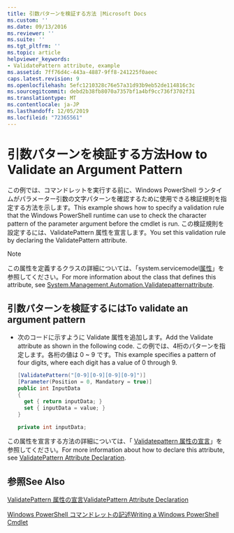 ```yaml
---
title: 引数パターンを検証する方法 |Microsoft Docs
ms.custom: ''
ms.date: 09/13/2016
ms.reviewer: ''
ms.suite: ''
ms.tgt_pltfrm: ''
ms.topic: article
helpviewer_keywords:
- ValidatePattern attribute, example
ms.assetid: 7ff76d4c-443a-4887-9ff8-241225f0aeec
caps.latest.revision: 9
ms.openlocfilehash: 5efc1210328c76e57a31d93b9eb52de114816c3c
ms.sourcegitcommit: debd2b38fb8070a7357bf1a4bf9cc736f3702f31
ms.translationtype: MT
ms.contentlocale: ja-JP
ms.lasthandoff: 12/05/2019
ms.locfileid: "72365561"
---
```

# <a name="how-to-validate-an-argument-pattern"></a><span data-ttu-id="6a204-102">引数パターンを検証する方法</span><span class="sxs-lookup"><span data-stu-id="6a204-102">How to Validate an Argument Pattern</span></span>

<span data-ttu-id="6a204-103">この例では、コマンドレットを実行する前に、Windows PowerShell ランタイムがパラメーター引数の文字パターンを確認するために使用できる検証規則を指定する方法を示します。</span><span class="sxs-lookup"><span data-stu-id="6a204-103">This example shows how to specify a validation rule that the Windows PowerShell runtime can use to check the character pattern of the parameter argument before the cmdlet is run.</span></span> <span data-ttu-id="6a204-104">この検証規則を設定するには、ValidatePattern 属性を宣言します。</span><span class="sxs-lookup"><span data-stu-id="6a204-104">You set this validation rule by declaring the ValidatePattern attribute.</span></span>

> [!NOTE]
> <span data-ttu-id="6a204-105">この属性を定義するクラスの詳細については、「system.servicemodel[属性](/dotnet/api/System.Management.Automation.ValidatePatternAttribute)」を参照してください。</span><span class="sxs-lookup"><span data-stu-id="6a204-105">For more information about the class that defines this attribute, see [System.Management.Automation.Validatepatternattribute](/dotnet/api/System.Management.Automation.ValidatePatternAttribute).</span></span>

## <a name="to-validate-an-argument-pattern"></a><span data-ttu-id="6a204-106">引数パターンを検証するには</span><span class="sxs-lookup"><span data-stu-id="6a204-106">To validate an argument pattern</span></span>

- <span data-ttu-id="6a204-107">次のコードに示すように Validate 属性を追加します。</span><span class="sxs-lookup"><span data-stu-id="6a204-107">Add the Validate attribute as shown in the following code.</span></span> <span data-ttu-id="6a204-108">この例では、4桁のパターンを指定します。各桁の値は 0 ~ 9 です。</span><span class="sxs-lookup"><span data-stu-id="6a204-108">This example specifies a pattern of four digits, where each digit has a value of 0 through 9.</span></span>

    ```csharp
    [ValidatePattern("[0-9][0-9][0-9][0-9]")]
    [Parameter(Position = 0, Mandatory = true)]
    public int InputData
    {
      get { return inputData; }
      set { inputData = value; }
    }

    private int inputData;
    ```

<span data-ttu-id="6a204-109">この属性を宣言する方法の詳細については、「 [Validatepattern 属性の宣言](./validatepattern-attribute-declaration.md)」を参照してください。</span><span class="sxs-lookup"><span data-stu-id="6a204-109">For more information about how to declare this attribute, see [ValidatePattern Attribute Declaration](./validatepattern-attribute-declaration.md).</span></span>

## <a name="see-also"></a><span data-ttu-id="6a204-110">参照</span><span class="sxs-lookup"><span data-stu-id="6a204-110">See Also</span></span>

[<span data-ttu-id="6a204-111">ValidatePattern 属性の宣言</span><span class="sxs-lookup"><span data-stu-id="6a204-111">ValidatePattern Attribute Declaration</span></span>](./validatepattern-attribute-declaration.md)

[<span data-ttu-id="6a204-112">Windows PowerShell コマンドレットの記述</span><span class="sxs-lookup"><span data-stu-id="6a204-112">Writing a Windows PowerShell Cmdlet</span></span>](./writing-a-windows-powershell-cmdlet.md)
